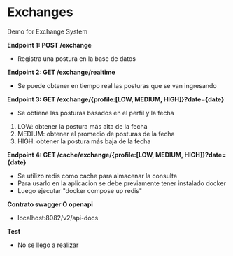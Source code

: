 # Exchanges
Demo for Exchange System

**Endpoint 1: POST /exchange** 

* Registra una postura en la base de datos

**Endpoint 2: GET /exchange/realtime**

* Se puede obtener en tiempo real las posturas que se van ingresando

**Endpoint 3: GET /exchange/{profile:[LOW, MEDIUM, HIGH]}?date={date}**

* Se obtiene las posturas basados en el perfil y la fecha

1. LOW:  obtener la postura más alta de la fecha
2. MEDIUM: obtener el promedio de posturas de la fecha
3. HIGH: obtener la postura más baja de la fecha

**Endpoint 4: GET /cache/exchange/{profile:[LOW, MEDIUM, HIGH]}?date={date}**

* Se utilizo redis como cache para almacenar la consulta
* Para usarlo en la aplicacion se debe previamente tener instalado docker
* Luego ejecutar "docker compose up redis"

**Contrato swagger O openapi**

* localhost:8082/v2/api-docs

**Test**

* No se llego a realizar


